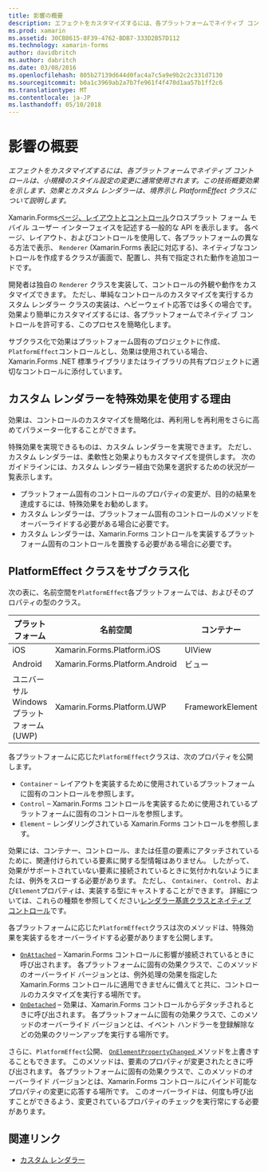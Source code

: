 ```yaml
---
title: 影響の概要
description: エフェクトをカスタマイズするには、各プラットフォームでネイティブ コントロールは、小規模のスタイル設定の変更に通常使用されます。 この技術概要効果を示します、効果とカスタム レンダラーは、境界示し PlatformEffect クラスについて説明します。
ms.prod: xamarin
ms.assetid: 30CB8615-8F39-4762-BDB7-333D2B57D112
ms.technology: xamarin-forms
author: davidbritch
ms.author: dabritch
ms.date: 03/08/2016
ms.openlocfilehash: 805b27139d644d0fac4a7c5a9e9b2c2c331d7130
ms.sourcegitcommit: b0a1c3969ab2a7b7fe961f4f470d1aa57b1ff2c6
ms.translationtype: MT
ms.contentlocale: ja-JP
ms.lasthandoff: 05/10/2018
---
```

# <a name="introduction-to-effects"></a>影響の概要

_エフェクトをカスタマイズするには、各プラットフォームでネイティブ コントロールは、小規模のスタイル設定の変更に通常使用されます。この技術概要効果を示します、効果とカスタム レンダラーは、境界示し PlatformEffect クラスについて説明します。_

Xamarin.Forms[ページ、レイアウトとコントロール](~/xamarin-forms/user-interface/controls/index.md)クロスプラット フォーム モバイル ユーザー インターフェイスを記述する一般的な API を表示します。 各ページ、レイアウト、およびコントロールを使用して、各プラットフォームの異なる方法で表示、 `Renderer` (Xamarin.Forms 表記に対応する)、ネイティブなコントロールを作成するクラスが画面で、配置し、共有で指定された動作を追加コードです。

開発者は独自の `Renderer` クラスを実装して、コントロールの外観や動作をカスタマイズできます。 ただし、単純なコントロールのカスタマイズを実行するカスタム レンダラー クラスの実装は、ヘビーウェイト応答では多くの場合です。 効果より簡単にカスタマイズするには、各プラットフォームでネイティブ コントロールを許可する、このプロセスを簡略化します。

サブクラス化で効果はプラットフォーム固有のプロジェクトに作成、`PlatformEffect`コントロールとし、効果は使用されている場合、Xamarin.Forms .NET 標準ライブラリまたはライブラリの共有プロジェクトに適切なコントロールに添付しています。

## <a name="why-use-an-effect-over-a-custom-renderer"></a>カスタム レンダラーを特殊効果を使用する理由

効果は、コントロールのカスタマイズを簡略化は、再利用しを再利用をさらに高めてパラメーター化することができます。

特殊効果を実現できるものは、カスタム レンダラーを実現できます。 ただし、カスタム レンダラーは、柔軟性と効果よりもカスタマイズを提供します。 次のガイドラインには、カスタム レンダラー経由で効果を選択するための状況が一覧表示します。

- プラットフォーム固有のコントロールのプロパティの変更が、目的の結果を達成するには、特殊効果をお勧めします。
- カスタム レンダラーは、プラットフォーム固有のコントロールのメソッドをオーバーライドする必要がある場合に必要です。
- カスタム レンダラーは、Xamarin.Forms コントロールを実装するプラットフォーム固有のコントロールを置換する必要がある場合に必要です。

## <a name="subclassing-the-platformeffect-class"></a>PlatformEffect クラスをサブクラス化

次の表に、名前空間を`PlatformEffect`各プラットフォームでは、およびそのプロパティの型のクラス。

|プラットフォーム|名前空間|コンテナー|コントロール|
|--- |--- |--- |--- |
|iOS|Xamarin.Forms.Platform.iOS|UIView|UIView|
|Android|Xamarin.Forms.Platform.Android|ビュー|表示|
|ユニバーサル Windows プラットフォーム (UWP)|Xamarin.Forms.Platform.UWP|FrameworkElement|FrameworkElement|

各プラットフォームに応じた`PlatformEffect`クラスは、次のプロパティを公開します。

- `Container` – レイアウトを実装するために使用されているプラットフォームに固有のコントロールを参照します。
- `Control` – Xamarin.Forms コントロールを実装するために使用されているプラットフォームに固有のコントロールを参照します。
- `Element` – レンダリングされている Xamarin.Forms コントロールを参照します。

効果には、コンテナー、コントロール、または任意の要素にアタッチされているために、関連付けられている要素に関する型情報はありません。 したがって、効果がサポートされていない要素に接続されているときに気付かれないようにまたは、例外をスローする必要があります。 ただし、 `Container`、 `Control`、および`Element`プロパティは、実装する型にキャストすることができます。 詳細については、これらの種類を参照してください[レンダラー基底クラスとネイティブ コントロール](~/xamarin-forms/app-fundamentals/custom-renderer/renderers.md)です。

各プラットフォームに応じた`PlatformEffect`クラスは次のメソッドは、特殊効果を実装するをオーバーライドする必要がありますを公開します。

- [`OnAttached`](https://developer.xamarin.com/api/member/Xamarin.Forms.Effect.OnAttached()/) – Xamarin.Forms コントロールに影響が接続されているときに呼び出されます。 各プラットフォームに固有の効果クラスで、このメソッドのオーバーライド バージョンとは、例外処理の効果を指定した Xamarin.Forms コントロールに適用できませんに備えてと共に、コントロールのカスタマイズを実行する場所です。
- [`OnDetached`](https://developer.xamarin.com/api/member/Xamarin.Forms.Effect.OnDetached()/) – 効果は、Xamarin.Forms コントロールからデタッチされるときに呼び出されます。 各プラットフォームに固有の効果クラスで、このメソッドのオーバーライド バージョンとは、イベント ハンドラーを登録解除などの効果のクリーンアップを実行する場所です。

さらに、`PlatformEffect`公開、 [ `OnElementPropertyChanged` ](https://developer.xamarin.com/api/member/Xamarin.Forms.PlatformEffect%3CTContainer,TControl%3E.OnElementPropertyChanged/p/System.ComponentModel.PropertyChangedEventArgs/)メソッドを上書きすることもできます。 このメソッドは、要素のプロパティが変更されたときに呼び出されます。 各プラットフォームに固有の効果クラスで、このメソッドのオーバーライド バージョンとは、Xamarin.Forms コントロールにバインド可能なプロパティの変更に応答する場所です。 このオーバーライドは、何度も呼び出すことができるよう、変更されているプロパティのチェックを実行常にする必要があります。


## <a name="related-links"></a>関連リンク

- [カスタム レンダラー](~/xamarin-forms/app-fundamentals/custom-renderer/index.md)
